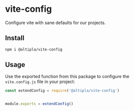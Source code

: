 
# vite-config

Configure vite with sane defaults for our projects.


## Install

```sh
npm i @altipla/vite-config
```


## Usage

Use the exported function from this package to configure the `vite.config.js` file in your project:

```js
const extendConfig = require('@altipla/vite-config')


module.exports = extendConfig()
```
